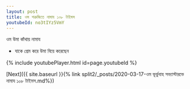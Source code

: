 ```yaml
---
layout: post
title: ওম শত্রুজিতে নামায ১০৮ টাইমস
youtubeId: no3tIYz5VmY
---
```

 
 
 ওম উমা কাঁথায় নামায  
 
 -  যাকে প্রেম করে উমা বিয়ে করেছেন 
 
  
 
  
 
 
 
 
 
 


{% include youtubePlayer.html id=page.youtubeId %}
 
[Next]({{ site.baseurl }}{% link  split2/_posts/2020-03-17-ওম ভূর্ভুবাহ সভ্যাস্টারভে নামায ১০৮ টাইমস.md%})
 
